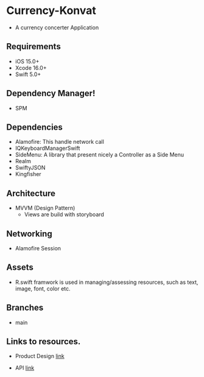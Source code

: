 
# Currency-Konvat
- A currency concerter Application

## Requirements
- iOS 15.0+
- Xcode 16.0+
- Swift 5.0+

## Dependency Manager!
- SPM

## Dependencies
- Alamofire: This handle network call 
- IQKeyboardManagerSwift
- SideMenu: A library that present nicely a Controller as a Side Menu
- Realm
- SwiftyJSON
- Kingfisher

## Architecture
- MVVM (Design Pattern)
    - Views are build with storyboard

## Networking
- Alamofire Session

## Assets
- R.swift framwork is used in managing/assessing resources, such as text, image, font, color etc.

## Branches
- main

## Links to resources.
- Product Design [link](https://dribbble.com/shots/6647815-Calculator/attachments/6647815-Calculator?mode=media)

- API [link](https://fixer.io)

